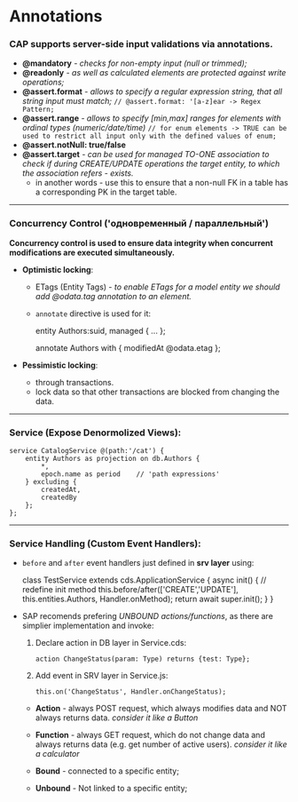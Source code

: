 # Annotations
### CAP supports server-side input validations via annotations.

- **@mandatory** *- checks for non-empty input (null or trimmed);*
- **@readonly** *- as well as calculated elements are protected against write operations;*
- **@assert.format** *- allows to specify a regular expression string, that all string input must match;* 
`// @assert.format: '[a-z]ear -> Regex Pattern;`
- **@assert.range** *- allows to specify [min,max] ranges for elements with ordinal types (numeric/date/time)* 
`// for enum elements -> TRUE can be used to restrict all input only with the defined values of enum;`
- **@assert.notNull: true/false**
- **@assert.target** *- can be used for managed TO-ONE association to check if during CREATE/UPDATE operations the target entity, to which the association refers - exists.*
    * in another words - use this to ensure that a non-null FK in a table has a corresponding PK in the target table.

----------------------------------------------------------------------------------

### Concurrency Control ('одновременный / параллельный') 
    
**Concurrency control is used to ensure data integrity when concurrent modifications are executed simultaneously.**

 - **Optimistic locking**:
    - ETags (Entity Tags) - *to enable ETags for a model entity we should add @odata.tag annotation to an element.*
    * `annotate` directive is used for it:
    
        entity Authors:suid, managed 
            {
                ...
            };

        annotate Authors with {
                modifiedAt @odata.etag
            };
    
 - **Pessimistic locking**:
    - through transactions. 
    - lock data so that other transactions are blocked from changing the data.

-----------------------------------------------------------------------------------

### Service (Expose Denormolized Views):
    
    service CatalogService @(path:'/cat') {
        entity Authors as projection on db.Authors {
            *,
            epoch.name as period    // 'path expressions'
        } excluding {
            createdAt,
            createdBy
        };
    };

------------------------------------------------------------------------------------

### Service Handling (Custom Event Handlers):

- `before` and `after` event handlers just defined in **srv layer** using:

    class TestService extends cds.ApplicationService {
        async init() { // redefine init method
            this.before/after(['CREATE','UPDATE'], this.entities.Authors, Handler.onMethod);
            return await super.init();
        }
    }

- SAP recomends prefering *UNBOUND actions/functions*, as there are simplier implementation and invoke:
    
    1. Declare action in DB layer in Service.cds:
        
        `action ChangeStatus(param: Type) returns {test: Type};`

    2. Add event in SRV layer in Service.js:

        `this.on('ChangeStatus', Handler.onChangeStatus);`

    * **Action** - always POST request, which always modifies data and NOT always returns data. *consider it like a Button*
    * **Function** - always GET request, which do not change data and always returns data (e.g. get number of active users). *consider it like a calculator*

    * **Bound** - connected to a specific entity;
    * **Unbound** - Not linked to a specific entity;